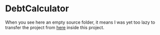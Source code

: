 # DebtCalculator

When you see here an empty source folder, it means I was yet too lazy to transfer the project from <a href="https://github.com/sero583/DebtCalculator">here</a> inside this project.